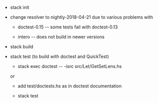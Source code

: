 - stack init

- change resolver to nightly-2018-04-21 due to various problems with

	- doctest-0.15   -- some tests fail with doctest-0.13

	- intero         -- does not build in newer versions

- stack build

- stack test (to build with doctest and QuickTest)

	- stack exec doctest -- -isrc src/Let/GetSetLens.hs

	or

	- add test/doctests.hs as in doctest documentation
	
	- stack test
